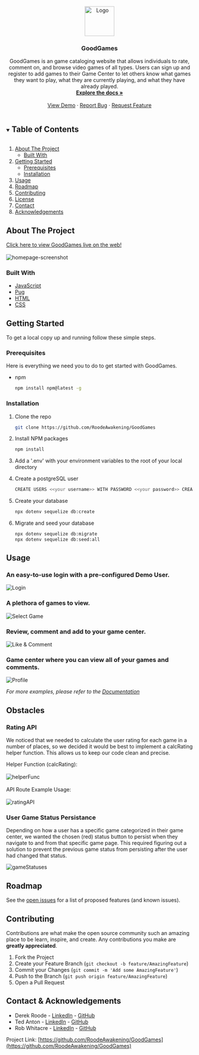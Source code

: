 

<!-- PROJECT SHIELDS -->
<!--
*** I'm using markdown "reference style" links for readability.
*** Reference links are enclosed in brackets [ ] instead of parentheses ( ).
*** See the bottom of this document for the declaration of the reference variables
*** for contributors-url, forks-url, etc. This is an optional, concise syntax you may use.
*** https://www.markdownguide.org/basic-syntax/#reference-style-links
-->




<!-- PROJECT LOGO -->
<br />
<p align="center">
  <a href="https://github.com/RoodeAwakening/GoodGames">
    <img src="public/images/logo.png" alt="Logo" width="80" height="80">
  </a>

  <h3 align="center">GoodGames</h3>

  <p align="center">
    GoodGames is an game cataloging website that allows individuals to rate, comment on, and browse video games of all types. Users can sign up and register to add games to their Game Center to let others know what games they want to play, what they are currently playing, and what they have already played.
    <br />
    <a href="https://github.com/RoodeAwakening/GoodGames"><strong>Explore the docs »</strong></a>
    <br />
    <br />
    <a href="https://goodgames-a.herokuapp.com/login/demo">View Demo</a>
    ·
    <a href="https://github.com/RoodeAwakening/GoodGames/issues">Report Bug</a>
    ·
    <a href="https://github.com/RoodeAwakening/GoodGames/issues">Request Feature</a>
  </p>
</p>



<!-- TABLE OF CONTENTS -->
<details open="open">
  <summary><h2 style="display: inline-block">Table of Contents</h2></summary>
  <ol>
    <li>
      <a href="#about-the-project">About The Project</a>
      <ul>
        <li><a href="#built-with">Built With</a></li>
      </ul>
    </li>
    <li>
      <a href="#getting-started">Getting Started</a>
      <ul>
        <li><a href="#prerequisites">Prerequisites</a></li>
        <li><a href="#installation">Installation</a></li>
      </ul>
    </li>
    <li><a href="#usage">Usage</a></li>
    <li><a href="#roadmap">Roadmap</a></li>
    <li><a href="#contributing">Contributing</a></li>
    <li><a href="#license">License</a></li>
    <li><a href="#contact">Contact</a></li>
    <li><a href="#acknowledgements">Acknowledgements</a></li>
  </ol>
</details>



<!-- ABOUT THE PROJECT -->
## About The Project

[Click here to view GoodGames live on the web!](https://goodgames-a.herokuapp.com/login)
<br>
</br>
![homepage-screenshot](public/images/games-homepage.png)

### Built With

* [JavaScript]()
* [Pug]()
* [HTML]()
* [CSS]()



<!-- GETTING STARTED -->
## Getting Started

To get a local copy up and running follow these simple steps.

### Prerequisites

Here is everything we need you to do to get started with GoodGames.
* npm
  ```sh
  npm install npm@latest -g
  ```

### Installation

1. Clone the repo
   ```sh
   git clone https://github.com/RoodeAwakening/GoodGames
   ```
2. Install NPM packages
   ```sh
   npm install
   ```
3. Add a '.env' with your environment variables to the root of your local directory

4. Create a postgreSQL user
    ```sh
    CREATE USERS <<your username>> WITH PASSWORD <<your password>> CREATEDB
    ```
5. Create your database
    ```sh
    npx dotenv sequelize db:create
    ```
6. Migrate and seed your database
    ```sh
    npx dotenv sequelize db:migrate
    npx dotenv sequelize db:seed:all
    ```

<!-- USAGE EXAMPLES -->
## Usage
### An easy-to-use login with a pre-configured Demo User.
![Login](public/videos/1_login.gif)
### A plethora of games to view.
![Select Game](public/videos/2_selecting_game.gif)
### Review, comment and add to your game center.
![Like & Comment](public/videos/3_like_comment_save.gif)
### Game center where you can view all of your games and comments.
![Profile](public/videos/4_profile_page.gif)

_For more examples, please refer to the [Documentation](https://example.com)_

## Obstacles

### Rating API

We noticed that we needed to calculate the user rating for each game in a number of places, so we decided it would be best to implement a calcRating helper function. This allows us to keep our code clean and precise.

Helper Function (calcRating):
<br>
</br>
![helperFunc](public/images/calcrating-helper.png)
<br>
</br>
API Route Example Usage:
<br>
</br>
![ratingAPI](public/images/rating-api.png)

### User Game Status Persistance

Depending on how a user has a specific game categorized in their game center, we wanted the chosen (red) status button to persist when they navigate to and from that specific game page. This required figuring out a solution to prevent the previous game status from persisting after the user had changed that status.

![gameStatuses](public/images/game-status-persistance.png)

<!-- ROADMAP -->
## Roadmap

See the [open issues](https://github.com/RoodeAwakening/GoodGames/issues) for a list of proposed features (and known issues).



<!-- CONTRIBUTING -->
## Contributing

Contributions are what make the open source community such an amazing place to be learn, inspire, and create. Any contributions you make are **greatly appreciated**.

1. Fork the Project
2. Create your Feature Branch (`git checkout -b feature/AmazingFeature`)
3. Commit your Changes (`git commit -m 'Add some AmazingFeature'`)
4. Push to the Branch (`git push origin feature/AmazingFeature`)
5. Open a Pull Request



<!-- CONTACT -->
## Contact & Acknowledgements

* Derek Roode - [LinkedIn](https://www.linkedin.com/in/derek-roode-9014a796/) - [GitHub](https://github.com/RoodeAwakening)
* Ted Anton - [LinkedIn](https://www.linkedin.com/in/ted-anton/) - [GitHub](https://github.com/tedjanton)
* Rob Whitacre - [LinkedIn](https://www.linkedin.com/in/rob-whitacre-825434113/) - [GitHub](https://github.com/RobWhit5113)

Project Link: [https://github.com/RoodeAwakening/GoodGames](https://github.com/RoodeAwakening/GoodGames)


<!-- ACKNOWLEDGEMENTS -->
